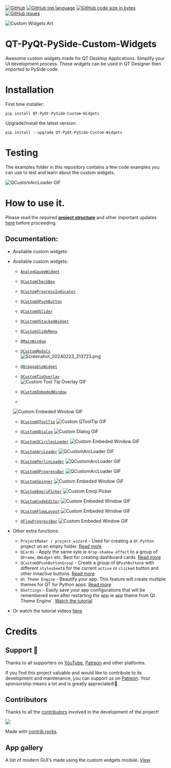 
[![GitHub](https://img.shields.io/github/license/KhamisiKibet/QT-PyQt-PySide-Custom-Widgets?logo=Github)](https://github.com/KhamisiKibet/QT-PyQt-PySide-Custom-Widgets/blob/master/LICENSE) [![GitHub top language](https://img.shields.io/github/languages/top/KhamisiKibet/QT-PyQt-PySide-Custom-Widgets?logo=github)](https://github.com/KhamisiKibet/QT-PyQt-PySide-Custom-Widgets) [![GitHub code size in bytes](https://img.shields.io/github/languages/code-size/KhamisiKibet/QT-PyQt-PySide-Custom-Widgets?logo=github)](https://github.com/KhamisiKibet/QT-PyQt-PySide-Custom-Widgets) [![GitHub issues](https://img.shields.io/github/issues/KhamisiKibet/QT-PyQt-PySide-Custom-Widgets?logo=github)](https://github.com/KhamisiKibet/QT-PyQt-PySide-Custom-Widgets/issues)

![Custom Widgets Art](https://github.com/KhamisiKibet/docs-QT-PyQt-PySide-Custom-Widgets/blob/main/images/custom_widgets_art.png?raw=true)

# QT-PyQt-PySide-Custom-Widgets
Awesome custom widgets made for QT Desktop Applications. Simplify your UI development process. These widgets can be used in QT Designer then imported to PySide code.

# Installation 
First time installer:
```
pip install QT-PyQt-PySide-Custom-Widgets
```

Upgrade/install the latest version:
```
pip install --upgrade QT-PyQt-PySide-Custom-Widgets
```

# Testing
The examples folder in this repository contains a few code examples you can use to test and learn about the custom widgets.

![QCustomArcLoader GIF](https://github.com/KhamisiKibet/Docs-QT-PyQt-PySide-Custom-Widgets/raw/main/images/custom-perlin-loader.gif)

# How to use it.

Please read the required [**project structure**](https://khamisikibet.github.io/Docs-QT-PyQt-PySide-Custom-Widgets/docs/new-features#version-069) and other important updates [here](https://khamisikibet.github.io/Docs-QT-PyQt-PySide-Custom-Widgets/docs/new-features) before proceeding.

## Documentation:

- Available custom widgets:
   
- Available custom widgets:
    - [`AnalogGaugeWidget`](https://khamisikibet.github.io/Docs-QT-PyQt-PySide-Custom-Widgets/docs/widgets/custom-analog-gauge)
    - [`QCustomCheckBox`](https://khamisikibet.github.io/Docs-QT-PyQt-PySide-Custom-Widgets/docs/widgets/custom-qcheckbox)
    - [`QCustomProgressIndicator`](https://khamisikibet.github.io/Docs-QT-PyQt-PySide-Custom-Widgets/docs/widgets/custom-progress-bar)
    - [`QCustomQPushButton`](https://khamisikibet.github.io/Docs-QT-PyQt-PySide-Custom-Widgets/docs/widgets/custom-qpushbutton)
    - [`QCustomQSlider`](https://khamisikibet.github.io/Docs-QT-PyQt-PySide-Custom-Widgets/docs/widgets/custom-qslider)
    - [`QCustomQStackedWidget`](https://khamisikibet.github.io/Docs-QT-PyQt-PySide-Custom-Widgets/docs/widgets/custom-qstacked-widgets)
    - [`QCustomSlideMenu`](https://khamisikibet.github.io/Docs-QT-PyQt-PySide-Custom-Widgets/docs/widgets/custom-slide-menu-widgets)
    - [`QMainWindow`](https://khamisikibet.github.io/Docs-QT-PyQt-PySide-Custom-Widgets/docs/widgets/custom-qmainwindow)
    
    - [`QCustomModals`](https://khamisikibet.github.io/Docs-QT-PyQt-PySide-Custom-Widgets/docs/widgets/custom-modals)<br>
    ![Screenshot_20240223_213723.png](https://www.dropbox.com/scl/fi/2q34mj8hdg6xymu6ctoyb/Screenshot_20240223_213723.png?rlkey=5bu7vo89jyohloui5rlqld5da&dl=0&raw=1)

    - [`QDraggableWidget`](https://khamisikibet.github.io/Docs-QT-PyQt-PySide-Custom-Widgets/docs/widgets/qdragable-widgets)

    - [`QCustomTipOverlay`](https://khamisikibet.github.io/Docs-QT-PyQt-PySide-Custom-Widgets/docs/widgets/custom-tip-overlay)<br>
    ![Custom Tool Tip Overlay GIF](https://github.com/KhamisiKibet/Docs-QT-PyQt-PySide-Custom-Widgets/raw/main/images/custom-tool-tip-overlay.gif)

    - [`QCustomEmbededWindow`](https://khamisikibet.github.io/Docs-QT-PyQt-PySide-Custom-Widgets/docs/widgets/custom-embeded-window)
    - 
    ![Custom Embeded Window GIF](https://github.com/KhamisiKibet/Docs-QT-PyQt-PySide-Custom-Widgets/raw/main/images/custom-embeded-window.gif)

    - [`QCustomQToolTip`](https://khamisikibet.github.io/Docs-QT-PyQt-PySide-Custom-Widgets/docs/widgets/custom-qtooltip)
    ![Custom QToolTip GIF](https://github.com/KhamisiKibet/Docs-QT-PyQt-PySide-Custom-Widgets/raw/main/images/custom-qtooltip.gif)

    - [`QCustomQDialog`](https://khamisikibet.github.io/Docs-QT-PyQt-PySide-Custom-Widgets/docs/widgets/custom-qdialog)
    ![Custom Dialog GIF](https://github.com/KhamisiKibet/Docs-QT-PyQt-PySide-Custom-Widgets/raw/main/images/custom-dialog.gif)

    - [`QCustom3CirclesLoader`](https://khamisikibet.github.io/Docs-QT-PyQt-PySide-Custom-Widgets/docs/widgets/custom-3-circles-loader)
    ![Custom Embeded Window GIF](https://github.com/KhamisiKibet/Docs-QT-PyQt-PySide-Custom-Widgets/raw/main/images/custom-3-circles-loader.gif)

    - [`QCustomArcLoader`](https://khamisikibet.github.io/Docs-QT-PyQt-PySide-Custom-Widgets/docs/widgets/custom-arc-loader)
    ![QCustomArcLoader GIF](https://github.com/KhamisiKibet/Docs-QT-PyQt-PySide-Custom-Widgets/raw/main/images/custom-arc-loader.gif)

    - [`QCustomPerlinLoader`](https://khamisikibet.github.io/Docs-QT-PyQt-PySide-Custom-Widgets/docs/widgets/custom-perlin-loader)
    ![QCustomArcLoader GIF](https://github.com/KhamisiKibet/Docs-QT-PyQt-PySide-Custom-Widgets/raw/main/images/custom-perlin-loader.gif)

    - [`QCustomQProgressBar`](https://khamisikibet.github.io/Docs-QT-PyQt-PySide-Custom-Widgets/docs/widgets/custom-qprogressbar)
    ![QCustomArcLoader GIF](https://github.com/KhamisiKibet/Docs-QT-PyQt-PySide-Custom-Widgets/raw/main/images/custom-qprogressbar.gif)

    - [`QCustomSpinner`](https://khamisikibet.github.io/Docs-QT-PyQt-PySide-Custom-Widgets/docs/widgets/custom-spinner)
    ![Custom Embeded Window GIF](https://github.com/KhamisiKibet/Docs-QT-PyQt-PySide-Custom-Widgets/raw/main/images/custom-spinner.gif)

    - [`QCustomEmojiPicker`](https://khamisikibet.github.io/Docs-QT-PyQt-PySide-Custom-Widgets/docs/widgets/custom-emoji-picker)
    ![Custom Emoji Picker](https://github.com/KhamisiKibet/Docs-QT-PyQt-PySide-Custom-Widgets/raw/main/images/custom-emoji-picker.gif)

    - [`QCustomCodeEditor`](https://khamisikibet.github.io/Docs-QT-PyQt-PySide-Custom-Widgets/docs/widgets/custom-code-editor)
    ![Custom Embeded Window GIF](https://github.com/KhamisiKibet/Docs-QT-PyQt-PySide-Custom-Widgets/raw/main/images/custom-code-editor.gif)

    - [`QCustomFlowLayout`](https://khamisikibet.github.io/Docs-QT-PyQt-PySide-Custom-Widgets/docs/widgets/custom-flow-layout)
    ![Custom Embeded Window GIF](https://github.com/KhamisiKibet/Docs-QT-PyQt-PySide-Custom-Widgets/raw/main/images/custom-flow-layout.gif)

    - [`QFlowProgressBar`](https://khamisikibet.github.io/Docs-QT-PyQt-PySide-Custom-Widgets/docs/widgets/flow-progress-bar)
    ![Custom Embeded Window GIF](https://github.com/KhamisiKibet/Docs-QT-PyQt-PySide-Custom-Widgets/raw/main/images/flow-progress-bar.gif)


- Other extra functions:
    - `ProjectMaker / project wizard` - Used for creating a `Qt-Python` project on an empty folder. [Read more](https://khamisikibet.github.io/Docs-QT-PyQt-PySide-Custom-Widgets/docs/other-functions/project-maker)
    - `QCards` - Apply the same syle ie `drop-shadow effect` to a group of `QFrame`, `QWidget` etc. Best for creating dashboard cards. [Read more](https://khamisikibet.github.io/Docs-QT-PyQt-PySide-Custom-Widgets/docs/other-functions/qt-cards)
    - `QCustomQPushButtonGroup` - Create a group of `QPushButton`s with different `stylesheet`s for the current `active` or `clicked` button and other innactive buttons. [Read more](https://khamisikibet.github.io/Docs-QT-PyQt-PySide-Custom-Widgets/docs/other-functions/qpushbutton-group)
    - `Qt Theme Engine` - Beautify your app. This feature will create multiple themes for QT for Python apps. [Read more](https://khamisikibet.github.io/Docs-QT-PyQt-PySide-Custom-Widgets/docs/other-functions/qt-theme-engine)
    - `QSettings` - Easily save your app configurations that will be remembered even after restarting the app ie app theme from Qt Theme Engine`. [Watch the tutorial](https://youtu.be/mkBwInKhBsA)


- Or watch the tutorial videos [here](https://www.youtube.com/watch?v=21Qt9p_F7Ts&list=PLJ8t3BKaQLhPKj9Mx08WAwvz7TGskefbK)

# Credits

## Support 💖

Thanks to all supporters on [YouTube](https://youtube.com/spinntv), [Patreon](https://www.patreon.com/spinntv) and other platforms.

If you find this project valuable and would like to contribute to its development and maintenance, you can support us on [Patreon](https://www.patreon.com/spinntv). Your sponsorship means a lot and is greatly appreciated!💖

## Contributors
Thanks to all the [contributors](https://khamisikibet.github.io/Docs-QT-PyQt-PySide-Custom-Widgets/docs/contributors) involved in the development of the project!

<a href="https://github.com/KhamisiKibet/QT-PyQt-PySide-Custom-Widgets/graphs/contributors">
  <img src="https://contrib.rocks/image?repo=KhamisiKibet/QT-PyQt-PySide-Custom-Widgets" />
</a>

Made with [contrib.rocks](https://contrib.rocks).

## App gallery
A list of modern GUI's made using the custom widgets module. [View](https://khamisikibet.github.io/Docs-QT-PyQt-PySide-Custom-Widgets/docs/gallery)

[//]: # (These are reference links used in the body of this note and get stripped out when the markdown processor does its job. There is no need to format nicely because it shouldn't be seen. Thanks SO - http://stackoverflow.com/questions/4823468/store-comments-in-markdown-syntax)

   [dill]: <https://github.com/joemccann/dillinger>
   [git-repo-url]: <https://github.com/joemccann/dillinger.git>
   [john gruber]: <http://daringfireball.net>
   [df1]: <http://daringfireball.net/projects/markdown/>
   [markdown-it]: <https://github.com/markdown-it/markdown-it>
   [Ace Editor]: <http://ace.ajax.org>
   [node.js]: <http://nodejs.org>
   [Twitter Bootstrap]: <http://twitter.github.com/bootstrap/>
   [jQuery]: <http://jquery.com>
   [@tjholowaychuk]: <http://twitter.com/tjholowaychuk>
   [express]: <http://expressjs.com>
   [AngularJS]: <http://angularjs.org>
   [Gulp]: <http://gulpjs.com>

   [PlDb]: <https://github.com/joemccann/dillinger/tree/master/plugins/dropbox/README.md>
   [PlGh]: <https://github.com/joemccann/dillinger/tree/master/plugins/github/README.md>
   [PlGd]: <https://github.com/joemccann/dillinger/tree/master/plugins/googledrive/README.md>
   [PlOd]: <https://github.com/joemccann/dillinger/tree/master/plugins/onedrive/README.md>
   [PlMe]: <https://github.com/joemccann/dillinger/tree/master/plugins/medium/README.md>
   [PlGa]: <https://github.com/RahulHP/dillinger/blob/master/plugins/googleanalytics/README.md>
